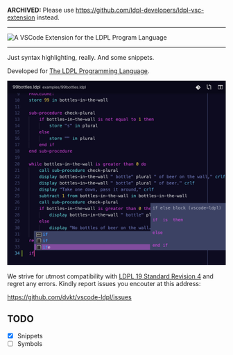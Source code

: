 **ARCHIVED:** Please use https://github.com/ldpl-developers/ldpl-vsc-extension instead.

-----

![A VSCode Extension for the LDPL Program Language](dinos.JPEG)

-----

Just syntax highlighting, really. And some snippets.

Developed for [The LDPL Programming Language](https://www.ldpl-lang.org/).

![Extension Screenshot](screenie.JPEG)

We strive for utmost compatibility with [LDPL 19 Standard Revision 4](https://ldpl.gitbook.io/reference/) and regret any errors. Kindly report
issues you encouter at this address:

https://github.com/dvkt/vscode-ldpl/issues

## TODO

- [x] Snippets
- [ ] Symbols
